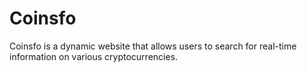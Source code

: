 # Coinsfo
Coinsfo is a dynamic website that allows users to search for real-time information on various cryptocurrencies.
